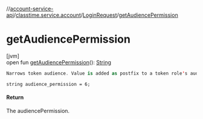 //[account-service-api](../../../index.md)/[classtime.service.account](../index.md)/[LoginRequest](index.md)/[getAudiencePermission](get-audience-permission.md)

# getAudiencePermission

[jvm]\
open fun [getAudiencePermission](get-audience-permission.md)(): [String](https://docs.oracle.com/javase/8/docs/api/java/lang/String.html)

```kotlin
Narrows token audience. Value is added as postfix to a token role's audience. 

```
`string audience_permission = 6;`

#### Return

The audiencePermission.

